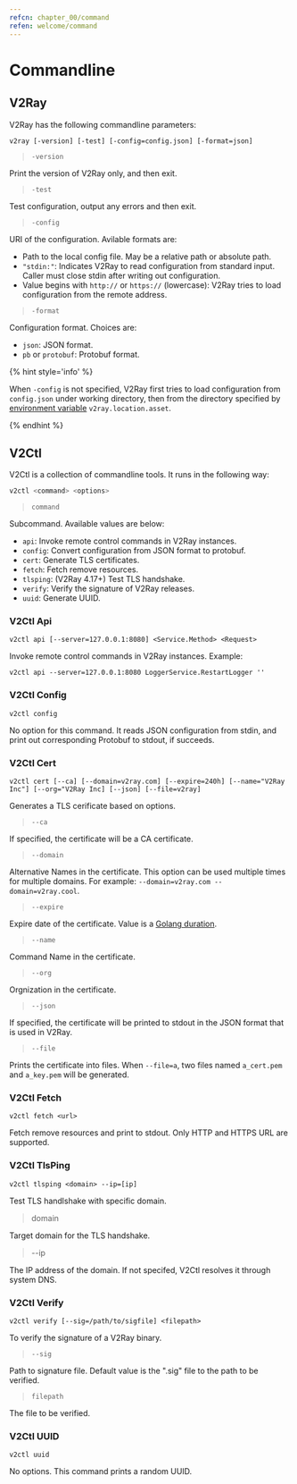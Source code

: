 ```yaml
---
refcn: chapter_00/command
refen: welcome/command
---
```


# Commandline

## V2Ray

V2Ray has the following commandline parameters:

```shell
v2ray [-version] [-test] [-config=config.json] [-format=json]
```

> `-version`

Print the version of V2Ray only, and then exit.

> `-test`

Test configuration, output any errors and then exit.

> `-config`

URI of the configuration. Avilable formats are:

* Path to the local config file. May be a relative path or absolute path.
* `"stdin:"`: Indicates V2Ray to read configuration from standard input. Caller must close stdin after writing out configuration.
* Value begins with `http://` or `https://` (lowercase): V2Ray tries to load configuration from the remote address.

> `-format`

Configuration format. Choices are:

* `json`: JSON format.
* `pb` or `protobuf`: Protobuf format.

{% hint style='info' %}

When `-config` is not specified, V2Ray first tries to load configuration from `config.json` under working directory, then from the directory specified by [environment variable](../configuration/env.md) `v2ray.location.asset`.

{% endhint %}

## V2Ctl

V2Ctl is a collection of commandline tools. It runs in the following way:

```bash
v2ctl <command> <options>
```

> `command`

Subcommand. Available values are below:

* `api`: Invoke remote control commands in V2Ray instances.
* `config`: Convert configuration from JSON format to protobuf.
* `cert`: Generate TLS certificates.
* `fetch`: Fetch remove resources.
* `tlsping`: (V2Ray 4.17+) Test TLS handshake.
* `verify`: Verify the signature of V2Ray releases.
* `uuid`: Generate UUID.

### V2Ctl Api

`v2ctl api [--server=127.0.0.1:8080] <Service.Method> <Request>`

Invoke remote control commands in V2Ray instances. Example:

`v2ctl api --server=127.0.0.1:8080 LoggerService.RestartLogger ''`

### V2Ctl Config

`v2ctl config`

No option for this command. It reads JSON configuration from stdin, and print out corresponding Protobuf to stdout, if succeeds.

### V2Ctl Cert

`v2ctl cert [--ca] [--domain=v2ray.com] [--expire=240h] [--name="V2Ray Inc"] [--org="V2Ray Inc] [--json] [--file=v2ray]`

Generates a TLS cerificate based on options.

> `--ca`

If specified, the certificate will be a CA certificate.

> `--domain`

Alternative Names in the certificate. This option can be used multiple times for multiple domains. For example: `--domain=v2ray.com --domain=v2ray.cool`.

> `--expire`

Expire date of the certificate. Value is a [Golang duration](https://golang.org/pkg/time/#ParseDuration).

> `--name`

Command Name in the certificate.

> `--org`

Orgnization in the certificate.

> `--json`

If specified, the certificate will be printed to stdout in the JSON format that is used in V2Ray.

> `--file`

Prints the certificate into files. When `--file=a`, two files named `a_cert.pem` and `a_key.pem` will be generated.

### V2Ctl Fetch

`v2ctl fetch <url>`

Fetch remove resources and print to stdout. Only HTTP and HTTPS URL are supported.

### V2Ctl TlsPing

`v2ctl tlsping <domain> --ip=[ip]`

Test TLS handlshake with specific domain.

> domain

Target domain for the TLS handshake.

> --ip

The IP address of the domain. If not specifed, V2Ctl resolves it through system DNS.

### V2Ctl Verify

`v2ctl verify [--sig=/path/to/sigfile] <filepath>`

To verify the signature of a V2Ray binary.

> `--sig`

Path to signature file. Default value is the ".sig" file to the path to be verified.

> `filepath`

The file to be verified.

### V2Ctl UUID

`v2ctl uuid`

No options. This command prints a random UUID.
